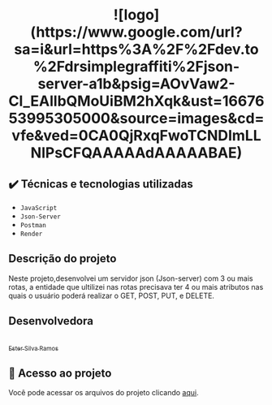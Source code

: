 <h1 align="center"> 
  ![logo](https://www.google.com/url?sa=i&url=https%3A%2F%2Fdev.to%2Fdrsimplegraffiti%2Fjson-server-a1b&psig=AOvVaw2-Cl_EAllbQMoUiBM2hXqk&ust=1667653995305000&source=images&cd=vfe&ved=0CA0QjRxqFwoTCNDImLLNlPsCFQAAAAAdAAAAABAE)
  
 </h1>

<p aling = "center">

## ✔️ Técnicas e tecnologias utilizadas

- ``JavaScript``
- ``Json-Server``
- ``Postman``
- ``Render``
</p>

## Descrição do projeto 

<p align="justify">
  
 Neste projeto,desenvolvei um servidor json (Json-server) com 3 ou mais rotas,
 a entidade que ultilizei nas rotas precisava ter 4 ou mais atributos nas quais o
 usuário poderá realizar o GET, POST, PUT, e DELETE.

</p>

## Desenvolvedora

[<br><sub>Ester Silva Ramos</sub>](https://github.com/EsterM99) 

## 📁 Acesso ao projeto
Você pode acessar os arquivos do projeto clicando [aqui](https://jsonserver-ester-zdp7.onrender.com/).
